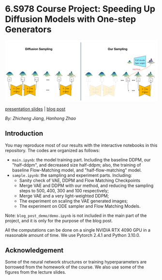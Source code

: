 # 6.S978 Course Project: Speeding Up Diffusion Models with One-step Generators  

![main](./assets/caption.png)

[presentation slides](https://docs.google.com/presentation/d/1133fIbl01ey44OWSUnUvfYG6liOJe7dOcw6m9tKmvoY) | [blog post](https://hope7happiness.github.io/three_diff)

*By: Zhicheng Jiang, Hanhong Zhao*

## Introduction

You may reproduce most of our results with the interactive notebooks in this repository. The codes are organized as follows:

- `main.ipynb`: the model training part. Including the baseline DDPM, our "half-ddpm", and decreased size half-ddpm; also, the training of baseline Flow-Matching model, and "half-flow-matching" model.
- `sample.ipynb`: the sampling and experiment parts. Including:
    - Sanity check of VAE, DDPM and Flow Matching Checkpoints
    - Merge VAE and DDPM with our method, and reducing the sampling steps to 500, 400, 300 and 100 respectively;
    - Merge VAE and a very light-weighted DDPM;
    - The experiment on scaling the VAE generated images;
    - The experiment on ODE sampler and Flow Matching Models.

Note: `blog_post_demo/demo.ipynb` is not included in the main part of the project, and it is only for the purpose of the blog post.

<!-- - `fid.ipynb`: repeat most of the experiments in `sample.ipynb`, but with FID evaluation. To run the FID part, please first do the following commands:

```bash
python dataset_tool.py --source /path/to/your/MNIST/dataset/train-images-idx3-ubyte.gz --dest ./mnist_fid_cache
pip install clean-fid
``` -->

All the computations can be done on a single NVIDIA RTX 4090 GPU in a reasonable amount of time. We use Pytorch 2.4.1 and Python 3.10.0.

<!-- The FID evaluation is done with the [clean-fid](https://github.com/GaParmar/clean-fid) package. -->

## Acknowledgement

Some of the neural network structures or training hyperparameters are borrowed from the homework of the course. We also use some of the figures from the lecture slides.
